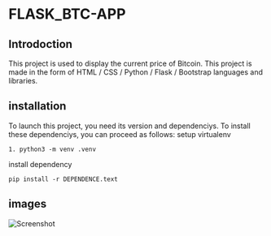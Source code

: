 # FLASK_BTC-APP
## Introdoction
This project is used to display the current price of Bitcoin. This project is made in the form of HTML / CSS / Python / Flask / Bootstrap languages and libraries.
## installation
To launch this project, you need its version and dependenciys. To install these dependenciys, you can proceed as follows:
setup virtualenv
```
1. python3 -m venv .venv
```
install dependency
```
pip install -r DEPENDENCE.text
```
## images
![Screenshot](https://s4.uupload.ir/files/screenshot_from_2021-08-02_17-22-11_0r8q.png)